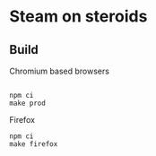 # Steam on steroids

## Build

Chromium based browsers
```test

npm ci
make prod
```

Firefox
```
npm ci
make firefox
```
